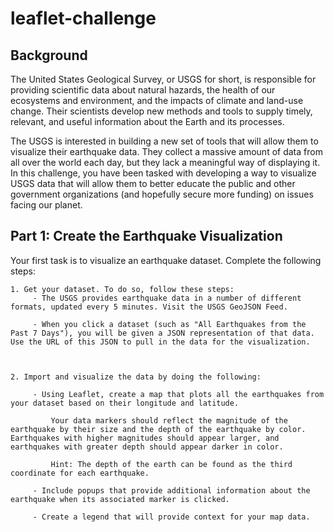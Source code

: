 # leaflet-challenge

## Background

The United States Geological Survey, or USGS for short, is responsible for providing scientific data about natural hazards, the health of our ecosystems and environment, and the impacts of climate and land-use change. Their scientists develop new methods and tools to supply timely, relevant, and useful information about the Earth and its processes.

The USGS is interested in building a new set of tools that will allow them to visualize their earthquake data. They collect a massive amount of data from all over the world each day, but they lack a meaningful way of displaying it. In this challenge, you have been tasked with developing a way to visualize USGS data that will allow them to better educate the public and other government organizations (and hopefully secure more funding) on issues facing our planet.

## Part 1: Create the Earthquake Visualization

Your first task is to visualize an earthquake dataset. Complete the following steps:

    1. Get your dataset. To do so, follow these steps:
         - The USGS provides earthquake data in a number of different formats, updated every 5 minutes. Visit the USGS GeoJSON Feed.

         - When you click a dataset (such as "All Earthquakes from the Past 7 Days"), you will be given a JSON representation of that data. Use the URL of this JSON to pull in the data for the visualization.

    

    2. Import and visualize the data by doing the following:

         - Using Leaflet, create a map that plots all the earthquakes from your dataset based on their longitude and latitude.

             Your data markers should reflect the magnitude of the earthquake by their size and the depth of the earthquake by color. Earthquakes with higher magnitudes should appear larger, and earthquakes with greater depth should appear darker in color.

             Hint: The depth of the earth can be found as the third coordinate for each earthquake.

         - Include popups that provide additional information about the earthquake when its associated marker is clicked.

         - Create a legend that will provide context for your map data.